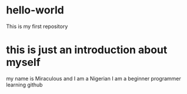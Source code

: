 # hello-world
This is my first repository
# this is just an introduction about myself
my name is Miraculous and I am a Nigerian
I am a beginner programmer learning github
